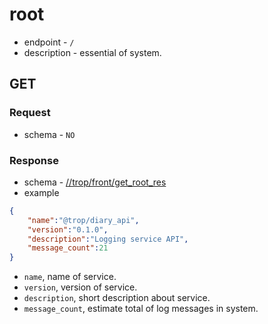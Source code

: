 # root

* endpoint - `/`
* description - essential of system.

## GET

### Request

* schema - `NO`

### Response

* schema - [//trop/front/get_root_res](../schema/front/get_root_res.json)
* example

```json
{
    "name":"@trop/diary_api",
    "version":"0.1.0",
    "description":"Logging service API",
    "message_count":21
}
```

* `name`, name of service.
* `version`, version of service.
* `description`, short description about service.
* `message_count`, estimate total of log messages in system.

